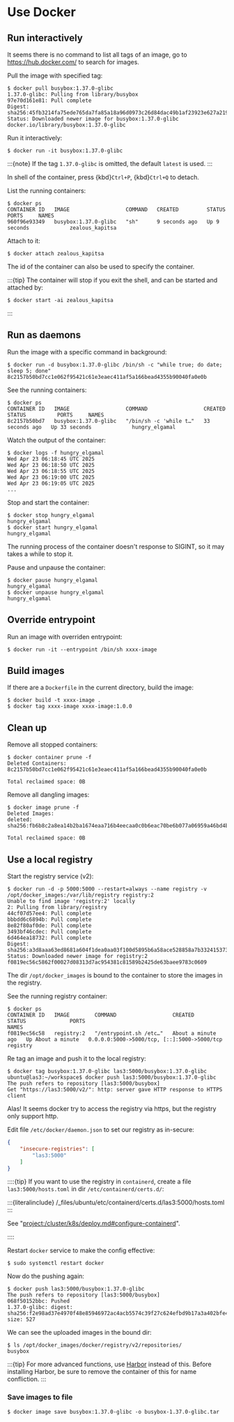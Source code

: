 # Use Docker

## Run interactively

It seems there is no command to list all tags of an image, go to <https://hub.docker.com/> to search for images.

Pull the image with specified tag:

```console
$ docker pull busybox:1.37.0-glibc
1.37.0-glibc: Pulling from library/busybox
97e70d161e81: Pull complete 
Digest: sha256:45fb3214fa75ede765da7fa85a18a96d0973c26d84dac49b1af23923e627a219
Status: Downloaded newer image for busybox:1.37.0-glibc
docker.io/library/busybox:1.37.0-glibc
```

Run it interactively:

```console
$ docker run -it busybox:1.37.0-glibc
```

:::{note}
If the tag `1.37.0-glibc` is omitted, the default `latest` is used.
:::

In shell of the container, press {kbd}`Ctrl+P`, {kbd}`Ctrl+Q` to detach.

List the running containers:

```console
$ docker ps
CONTAINER ID   IMAGE                  COMMAND   CREATED         STATUS         PORTS     NAMES
960f96e93349   busybox:1.37.0-glibc   "sh"      9 seconds ago   Up 9 seconds             zealous_kapitsa
```

Attach to it:

```console
$ docker attach zealous_kapitsa
```

The id of the container can also be used to specify the container.

:::{tip}
The container will stop if you exit the shell, and can be started and attached by:

```console
$ docker start -ai zealous_kapitsa
```

:::

## Run as daemons

Run the image with a specific command in background:

```console
$ docker run -d busybox:1.37.0-glibc /bin/sh -c "while true; do date; sleep 5; done"
8c2157b50bd7cc1e062f95421c61e3eaec411af5a166bead4355b90040fa0e0b
```

See the running containers:

```console
$ docker ps
CONTAINER ID   IMAGE                  COMMAND                  CREATED          STATUS          PORTS     NAMES
8c2157b50bd7   busybox:1.37.0-glibc   "/bin/sh -c 'while t…"   33 seconds ago   Up 33 seconds             hungry_elgamal
```

Watch the output of the container:

```console
$ docker logs -f hungry_elgamal
Wed Apr 23 06:18:45 UTC 2025
Wed Apr 23 06:18:50 UTC 2025
Wed Apr 23 06:18:55 UTC 2025
Wed Apr 23 06:19:00 UTC 2025
Wed Apr 23 06:19:05 UTC 2025
...
```

Stop and start the container:

```console
$ docker stop hungry_elgamal
hungry_elgamal
$ docker start hungry_elgamal
hungry_elgamal
```

The running process of the container doesn't response to SIGINT, so it may takes a while to stop it.

Pause and unpause the container:

```console
$ docker pause hungry_elgamal
hungry_elgamal
$ docker unpause hungry_elgamal
hungry_elgamal
```

## Override entrypoint

Run an image with overriden entrypoint:

```console
$ docker run -it --entrypoint /bin/sh xxxx-image
```

## Build images

If there are a `Dockerfile` in the current directory, build the image:

```console
$ docker build -t xxxx-image .
$ docker tag xxxx-image xxxx-image:1.0.0
```

## Clean up

Remove all stopped containers:

```console
$ docker container prune -f
Deleted Containers:
8c2157b50bd7cc1e062f95421c61e3eaec411af5a166bead4355b90040fa0e0b

Total reclaimed space: 0B
```

Remove all dangling images:

```console
$ docker image prune -f
Deleted Images:
deleted: sha256:fb6b8c2a8ea14b2ba1674eaa716b4eecaa0c0b6eac70be6b077a06959a46bd4b

Total reclaimed space: 0B
```

## Use a local registry

Start the registry service (v2):

```console
$ docker run -d -p 5000:5000 --restart=always --name registry -v /opt/docker_images:/var/lib/registry registry:2
Unable to find image 'registry:2' locally
2: Pulling from library/registry
44cf07d57ee4: Pull complete 
bbbdd6c6894b: Pull complete 
8e82f80af0de: Pull complete 
3493bf46cdec: Pull complete 
6d464ea18732: Pull complete 
Digest: sha256:a3d8aaa63ed8681a604f1dea0aa03f100d5895b6a58ace528858a7b332415373
Status: Downloaded newer image for registry:2
f0819ec56c5862f00027d08313d7ac954381c81589b2425de63baee9783c0609
```

The dir `/opt/docker_images` is bound to the container to store the images in the registry.

See the running registry container:

```console
$ docker ps
CONTAINER ID   IMAGE        COMMAND                  CREATED              STATUS              PORTS                                         NAMES
f0819ec56c58   registry:2   "/entrypoint.sh /etc…"   About a minute ago   Up About a minute   0.0.0.0:5000->5000/tcp, [::]:5000->5000/tcp   registry
```

Re tag an image and push it to the local registry:

```console
$ docker tag busybox:1.37.0-glibc las3:5000/busybox:1.37.0-glibc
ubuntu@las3:~/workspace$ docker push las3:5000/busybox:1.37.0-glibc
The push refers to repository [las3:5000/busybox]
Get "https://las3:5000/v2/": http: server gave HTTP response to HTTPS client
```

Alas! It seems docker try to access the registry via https, but the registry only support http.

Edit file `/etc/docker/daemon.json` to set our registry as in-secure:

```json
{
    "insecure-registries": [
        "las3:5000"
    ]
}
```

::::{tip}
If you want to use the registry in `containerd`, create a file `las3:5000/hosts.toml` in dir `/etc/containerd/certs.d/`:

:::{literalinclude} /_files/ubuntu/etc/containerd/certs.d/las3:5000/hosts.toml
:::

See "<project:/cluster/k8s/deploy.md#configure-containerd>".

::::

Restart `docker` service to make the config effective:

```console
$ sudo systemctl restart docker
```

Now do the pushing again:

```console
$ docker push las3:5000/busybox:1.37.0-glibc
The push refers to repository [las3:5000/busybox]
068f50152bbc: Pushed 
1.37.0-glibc: digest: sha256:f2e98ad37e4970f48e85946972ac4acb5574c39f27c624efbd9b17a3a402bfe4 size: 527
```

We can see the uploaded images in the bound dir:

```console
$ ls /opt/docker_images/docker/registry/v2/repositories/
busybox
```

:::{tip}
For more advanced functions, use [Harbor](project:/cluster/harbor.md) instead of this. Before installing Harbor, be sure to remove the container of this for name confliction.
:::

### Save images to file

```console
$ docker image save busybox:1.37.0-glibc -o busybox-1.37.0-glibc.tar
```
